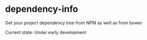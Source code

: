 # dependency-info

Get your project dependency tree from NPM as well as from bower

Current state: Under early development
